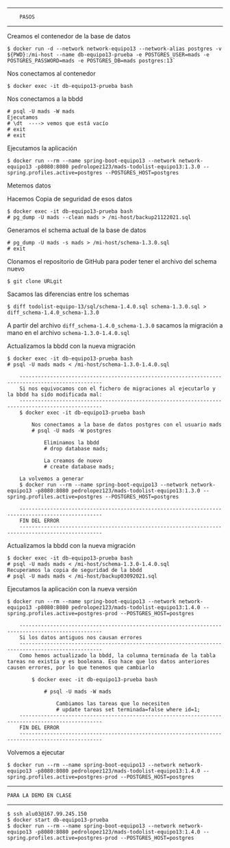
************************
        PASOS
************************

Creamos el contenedor de la base de datos

```text
$ docker run -d --network network-equipo13 --network-alias postgres -v ${PWD}:/mi-host --name db-equipo13-prueba -e POSTGRES_USER=mads -e POSTGRES_PASSWORD=mads -e POSTGRES_DB=mads postgres:13`
```

Nos conectamos al contenedor
```text
$ docker exec -it db-equipo13-prueba bash
```
Nos conectamos a la bbdd
```text
# psql -U mads -W mads	
Ejecutamos 
# \dt  ----> vemos que está vacío
# exit
# exit
```

Ejecutamos la aplicación
```text
$ docker run --rm --name spring-boot-equipo13 --network network-equipo13 -p8080:8080 pedrolopez123/mads-todolist-equipo13:1.3.0 --spring.profiles.active=postgres --POSTGRES_HOST=postgres
```
Metemos datos

Hacemos Copia de seguridad de esos datos
```text
$ docker exec -it db-equipo13-prueba bash
# pg_dump -U mads --clean mads > /mi-host/backup21122021.sql
```
Generamos el schema actual de la base de datos
```text
# pg_dump -U mads -s mads > /mi-host/schema-1.3.0.sql
# exit
```

Clonamos el repositorio de GitHub para poder tener el archivo del schema nuevo
```text
$ git clone URLgit
```

Sacamos las diferencias entre los schemas
```text
$ diff todolist-equipo-13/sql/schema-1.4.0.sql schema-1.3.0.sql > diff_schema-1.4.0_schema-1.3.0 
```
A partir del archivo `diff_schema-1.4.0_schema-1.3.0` sacamos la migración a mano en el archivo `schema-1.3.0-1.4.0.sql`

Actualizamos la bbdd con la nueva migración
```text
$ docker exec -it db-equipo13-prueba bash	
# psql -U mads mads < /mi-host/schema-1.3.0-1.4.0.sql
```
		-------------------------------------------------------------------------------------------------
		Si nos equivocamos con el fichero de migraciones al ejecutarlo y la bbdd ha sido modificada mal: 
		-------------------------------------------------------------------------------------------------
		$ docker exec -it db-equipo13-prueba bash
		
			Nos conectamos a la base de datos postgres con el usuario mads
			# psql -U mads -W postgres
				
				Eliminamos la bbdd
				# drop database mads;
				
				La creamos de nuevo
				# create database mads;
			
		La volvemos a generar
		$ docker run --rm --name spring-boot-equipo13 --network network-equipo13 -p8080:8080 pedrolopez123/mads-todolist-equipo13:1.3.0 --spring.profiles.active=postgres --POSTGRES_HOST=postgres
		
		-------------------------------------------------------------------------------------------------
		FIN DEL ERROR 
		-------------------------------------------------------------------------------------------------
	
Actualizamos la bbdd con la nueva migración
```text
$ docker exec -it db-equipo13-prueba bash
# psql -U mads mads < /mi-host/schema-1.3.0-1.4.0.sql
Recuperamos la copia de seguridad de la bbdd
# psql -U mads mads < /mi-host/backup03092021.sql
```

Ejecutamos la aplicación con la nueva versión
```text
$ docker run --rm --name spring-boot-equipo13 --network network-equipo13 -p8080:8080 pedrolopez123/mads-todolist-equipo13:1.4.0 --spring.profiles.active=postgres-prod --POSTGRES_HOST=postgres
```
	
	
		-------------------------------------------------------------------------------------------------
		Si los datos antiguos nos causan errores 
		-------------------------------------------------------------------------------------------------
		Como hemos actualizado la bbdd, la columna terminada de la tabla tareas no existía y es booleana. Eso hace que los datos anteriores causen errores, por lo que tenemos que cambiarlo
		
			$ docker exec -it db-equipo13-prueba bash
		
				# psql -U mads -W mads
					
					Cambiamos las tareas que lo necesiten
					# update tareas set terminada=false where id=1;
		-------------------------------------------------------------------------------------------------
		FIN DEL ERROR 
		-------------------------------------------------------------------------------------------------

Volvemos a ejecutar
```text
$ docker run --rm --name spring-boot-equipo13 --network network-equipo13 -p8080:8080 pedrolopez123/mads-todolist-equipo13:1.4.0 --spring.profiles.active=postgres-prod --POSTGRES_HOST=postgres
```	
	
************************************
	PARA LA DEMO EN CLASE
************************************
	$ ssh alu03@167.99.245.150
	$ docker start db-equipo13-prueba
	$ docker run --rm --name spring-boot-equipo13 --network network-equipo13 -p8080:8080 pedrolopez123/mads-todolist-equipo13:1.4.0 --spring.profiles.active=postgres-prod --POSTGRES_HOST=postgres
